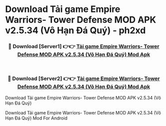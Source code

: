 # Download Tải game Empire Warriors- Tower Defense MOD APK v2.5.34 (Vô Hạn Đá Quý) - ph2xd


<div align="center">
<h3>🔴 Download [Server1] 👉👉 <a href="https://apk-comot.site?title=Tải_game_Empire_Warriors-_Tower_Defense_MOD_APK_v2.5.34_(Vô_Hạn_Đá_Quý)">Tải game Empire Warriors- Tower Defense MOD APK v2.5.34 (Vô Hạn Đá Quý) Mod Apk</a></h3><br>
<h3>🔴 Download [Server2] 👉👉 <a href="https://apk-comot.site?title=Tải_game_Empire_Warriors-_Tower_Defense_MOD_APK_v2.5.34_(Vô_Hạn_Đá_Quý)">Tải game Empire Warriors- Tower Defense MOD APK v2.5.34 (Vô Hạn Đá Quý) Mod Apk</a></h3>
</div>



Download Tải game Empire Warriors- Tower Defense MOD APK v2.5.34 (Vô Hạn Đá Quý) 

Download Tải game Empire Warriors- Tower Defense MOD APK v2.5.34 (Vô Hạn Đá Quý) Mod For Android
